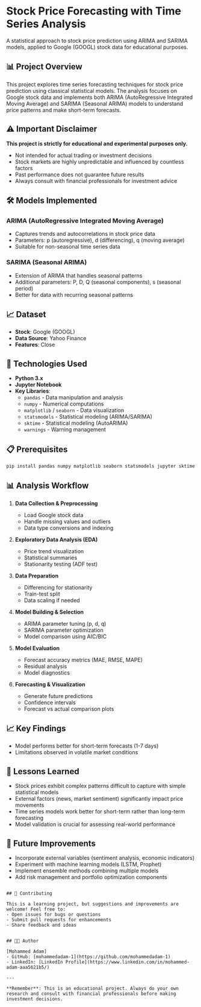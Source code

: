 # Stock Price Forecasting with Time Series Analysis

A statistical approach to stock price prediction using ARIMA and SARIMA models, applied to Google (GOOGL) stock data for educational purposes.

## 📊 Project Overview

This project explores time series forecasting techniques for stock price prediction using classical statistical models. The analysis focuses on Google stock data and implements both ARIMA (AutoRegressive Integrated Moving Average) and SARIMA (Seasonal ARIMA) models to understand price patterns and make short-term forecasts.

## ⚠️ Important Disclaimer

**This project is strictly for educational and experimental purposes only.**
- Not intended for actual trading or investment decisions
- Stock markets are highly unpredictable and influenced by countless factors
- Past performance does not guarantee future results
- Always consult with financial professionals for investment advice

## 🛠️ Models Implemented

### ARIMA (AutoRegressive Integrated Moving Average)
- Captures trends and autocorrelations in stock price data
- Parameters: p (autoregressive), d (differencing), q (moving average)
- Suitable for non-seasonal time series data

### SARIMA (Seasonal ARIMA)
- Extension of ARIMA that handles seasonal patterns
- Additional parameters: P, D, Q (seasonal components), s (seasonal period)
- Better for data with recurring seasonal patterns

## 📈 Dataset

- **Stock**: Google (GOOGL)
- **Data Source**: Yahoo Finance
- **Features**: Close

## 🔧 Technologies Used

- **Python 3.x**
- **Jupyter Notebook**
- **Key Libraries**:
  - `pandas` - Data manipulation and analysis
  - `numpy` - Numerical computations
  - `matplotlib` / `seaborn` - Data visualization
  - `statsmodels` - Statistical modeling (ARIMA/SARIMA)
  - `sktime` - Statistical modeling (AutoARIMA)
  - `warnings` - Warning management

## 📋 Prerequisites

```bash
pip install pandas numpy matplotlib seaborn statsmodels jupyter sktime yfinance plotly datetime
```


## 📊 Analysis Workflow

1. **Data Collection & Preprocessing**
   - Load Google stock data
   - Handle missing values and outliers
   - Data type conversions and indexing

2. **Exploratory Data Analysis (EDA)**
   - Price trend visualization
   - Statistical summaries
   - Stationarity testing (ADF test)

3. **Data Preparation**
   - Differencing for stationarity
   - Train-test split
   - Data scaling if needed

4. **Model Building & Selection**
   - ARIMA parameter tuning (p, d, q)
   - SARIMA parameter optimization
   - Model comparison using AIC/BIC

5. **Model Evaluation**
   - Forecast accuracy metrics (MAE, RMSE, MAPE)
   - Residual analysis
   - Model diagnostics

6. **Forecasting & Visualization**
   - Generate future predictions
   - Confidence intervals
   - Forecast vs actual comparison plots

## 📈 Key Findings

- Model performs better for short-term forecasts (1-7 days)
- Limitations observed in volatile market conditions

## 📝 Lessons Learned

- Stock prices exhibit complex patterns difficult to capture with simple statistical models
- External factors (news, market sentiment) significantly impact price movements
- Time series models work better for short-term rather than long-term forecasting
- Model validation is crucial for assessing real-world performance

## 🔮 Future Improvements

- Incorporate external variables (sentiment analysis, economic indicators)
- Experiment with machine learning models (LSTM, Prophet)
- Implement ensemble methods combining multiple models
- Add risk management and portfolio optimization components

```

## 🤝 Contributing

This is a learning project, but suggestions and improvements are welcome! Feel free to:
- Open issues for bugs or questions
- Submit pull requests for enhancements
- Share feedback and ideas


## 👨‍💻 Author

[Mohammed Adam]
- GitHub: [mohammedadam-1](https://github.com/mohammedadam-1)
- LinkedIn: [LinkedIn Profile](https://www.linkedin.com/in/mohammed-adam-aaa5621b5/)

---

**Remember**: This is an educational project. Always do your own research and consult with financial professionals before making investment decisions.
